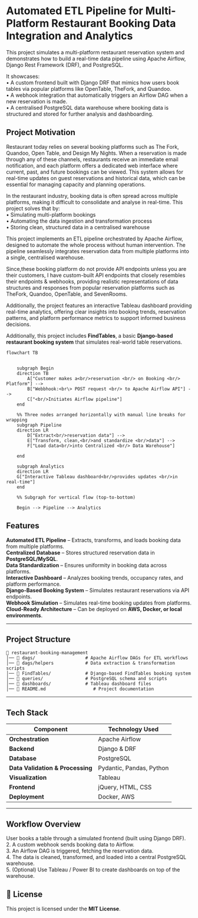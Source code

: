 # Automated ETL Pipeline for Multi-Platform Restaurant Booking Data Integration and Analytics

This project simulates a multi-platform restaurant reservation system and demonstrates how to build a real-time data pipeline using Apache Airflow, Django Rest Framework (DRF), and PostgreSQL.  

It showcases:  
	•	A custom frontend built with Django DRF that mimics how users book tables via popular platforms like OpenTable, TheFork, and Quandoo.   
	•	A webhook integration that automatically triggers an Airflow DAG when a new reservation is made.  
	•	A centralised PostgreSQL data warehouse where booking data is structured and stored for further analysis and dashboarding.  

## Project Motivation

Restaurant today relies on several booking platforms such as The Fork, Quandoo, Open Table, and Design My Nights. When a reservation is made through any of these channels, restaurants receive an immediate email notification, and each platform offers a dedicated web interface where current, past, and future bookings can be viewed. This system allows for real-time updates on guest reservations and historical data, which can be essential for managing capacity and planning operations.   

In the restaurant industry, booking data is often spread across multiple platforms, making it difficult to consolidate and analyse in real-time. This project solves that by:  
	•	Simulating multi-platform bookings  
	•	Automating the data ingestion and transformation process  
	•	Storing clean, structured data in a centralised warehouse   

This project implements an ETL pipeline orchestrated by Apache Airflow, designed to automate the whole process without human intervention. The pipeline seamlessly integrates reservation data from multiple platforms into a single, centralised warehouse.  </br>

Since,these booking platform do not provide API endpoints unless you are their customers, I have custom-built API endpoints that closely resembles their endpoints & webhooks, providing realistic representations of data structures and responses from popular reservation platforms such as TheFork, Quandoo, OpenTable, and SevenRooms.

Additionally, the project features an interactive Tableau dashboard providing real-time analytics, offering clear insights into booking trends, reservation patterns, and platform performance metrics to support informed business decisions.

Additionally, this project includes **FindTables**, a basic **Django-based restaurant booking system** that simulates real-world table reservations.

```mermaid
flowchart TB


    subgraph Begin
    direction TB
        A["Customer makes a<br/>reservation <br/> on Booking <br/> Platform"] --> 
        B["Webbhook:<br\> POST request <br/> to Apache Airflow API"] --> 
        C["<br/>Initiates Airflow pipeline"] 
    end 
    
    %% Three nodes arranged horizontally with manual line breaks for wrapping
    subgraph Pipeline
    direction LR
        D["Extract<br/>reservation data"] --> 
        E["Transform, clean,<br/>and standardize <br/>data"] --> 
        F["Load data<br/>into Centralized <br/> Data Warehouse"] 
        
    end

    subgraph Analytics
    direction LR
    G["Interactive Tableau dashboard<br/>provides updates <br/>in real-time"]
    end

    %% Subgraph for vertical flow (top-to-bottom)
    
    Begin --> Pipeline --> Analytics
```

## Features

**Automated ETL Pipeline** – Extracts, transforms, and loads booking data from multiple platforms.  
**Centralized Database** – Stores structured reservation data in **PostgreSQL/MySQL**.  
**Data Standardization** – Ensures uniformity in booking data across platforms.  
**Interactive Dashboard** – Analyzes booking trends, occupancy rates, and platform performance.  
**Django-Based Booking System** – Simulates restaurant reservations via API endpoints.  
**Webhook Simulation** – Simulates real-time booking updates from platforms.  
**Cloud-Ready Architecture** – Can be deployed on **AWS, Docker, or local environments**.  

---

## Project Structure

```
📂 restaurant-booking-management  
│── 📂 dags/                   # Apache Airflow DAGs for ETL workflows
│── 📂 dags/helpers            # Data extraction & transformation scripts    
│── 📂 FindTables/             # Django-based FindTables booking system  
│── 📂 queries/                # PostgreSQL schema and scripts  
│── 📂 dashboards/             # Tableau dashboard files  
│── 📜 README.md                  # Project documentation  

```

---

## Tech Stack

| Component           | Technology Used |
|---------------------|----------------|
| **Orchestration**  | Apache Airflow  |
| **Backend**        | Django & DRF |
| **Database**       | PostgreSQL|
| **Data Validation & Processing** | Pydantic, Pandas, Python |
| **Visualization**  | Tableau |
| **Frontend**       | jQuery, HTML, CSS |
| **Deployment**     | Docker, AWS |

---

## Workflow Overview  

User books a table through a simulated frontend (built using Django DRF).  
	2.	A custom webhook sends booking data to Airflow.  
	3.	An Airflow DAG is triggered, fetching the reservation data.  
	4.	The data is cleaned, transformed, and loaded into a central PostgreSQL warehouse.  
	5.	(Optional) Use Tableau / Power BI to create dashboards on top of the warehouse.  


## 📜 License  
This project is licensed under the **MIT License**.  

